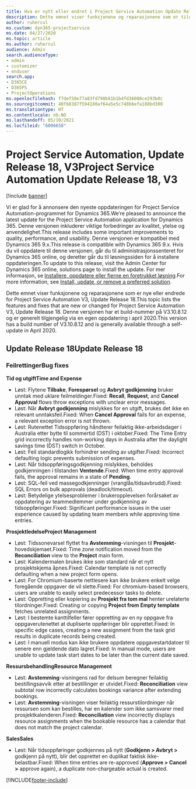 ```yaml
---
title: Hva er nytt eller endret i Project Service Automation Update Release 18, V3
description: Dette emnet viser funksjonene og reparasjonene som er tilgjengelig i Project Service Automation Update Release 18, V3.
author: ruhercul
ms.custom: dyn365-projectservice
ms.date: 04/27/2020
ms.topic: article
ms.author: ruhercul
audience: Admin
search.audienceType:
- admin
- customizer
- enduser
search.app:
- D365CE
- D365PS
- ProjectOperations
ms.openlocfilehash: f7def50e77a83fd790b81b1b4fd36008ce293b0c
ms.sourcegitcommit: 40f68387f594180af64a5e5c748b6efa188bd300
ms.translationtype: HT
ms.contentlocale: nb-NO
ms.lasthandoff: 05/10/2021
ms.locfileid: "6006658"
---
```

# <a name="project-service-automation-update-release-18-v3"></a><span data-ttu-id="9fb6b-103">Project Service Automation, Update Release 18, V3</span><span class="sxs-lookup"><span data-stu-id="9fb6b-103">Project Service Automation Update Release 18, V3</span></span>

[!include [banner](../includes/psa-now-project-operations.md)]

<span data-ttu-id="9fb6b-104">Vi er glad for å annonsere den nyeste oppdateringen for Project Service Automation-programmet for Dynamics 365.</span><span class="sxs-lookup"><span data-stu-id="9fb6b-104">We’re pleased to announce the latest update for the Project Service Automation application for Dynamics 365.</span></span> <span data-ttu-id="9fb6b-105">Denne versjonen inkluderer viktige forbedringer av kvalitet, ytelse og anvendelighet.</span><span class="sxs-lookup"><span data-stu-id="9fb6b-105">This release includes some important improvements to quality, performance, and usability.</span></span> <span data-ttu-id="9fb6b-106">Denne versjonen er kompatibel med Dynamics 365 9.x.</span><span class="sxs-lookup"><span data-stu-id="9fb6b-106">This release is compatible with Dynamics 365 9.x.</span></span> <span data-ttu-id="9fb6b-107">Hvis du vil oppdatere til denne versjonen, går du til administrasjonssenteret for Dynamics 365 online, og deretter går du til løsningssiden for å installere oppdateringen.</span><span class="sxs-lookup"><span data-stu-id="9fb6b-107">To update to this release, visit the Admin Center for Dynamics 365 online, solutions page to install the update.</span></span> <span data-ttu-id="9fb6b-108">For mer informasjon, se [Installere, oppdatere eller fjerne en foretrukket løsning](/power-platform/admin/install-remove-preferred-solution).</span><span class="sxs-lookup"><span data-stu-id="9fb6b-108">For more information, see [Install, update, or remove a preferred solution](/power-platform/admin/install-remove-preferred-solution).</span></span>

<span data-ttu-id="9fb6b-109">Dette emnet viser funksjonene og reparasjonene som er nye eller endrede for Project Service Automation V3, Update Release 18.</span><span class="sxs-lookup"><span data-stu-id="9fb6b-109">This topic lists the features and fixes that are new or changed for Project Service Automation V3, Update Release 18.</span></span> <span data-ttu-id="9fb6b-110">Denne versjonen har et build-nummer på V3.10.8.12 og er generelt tilgjengelig via en egen oppdatering i april 2020.</span><span class="sxs-lookup"><span data-stu-id="9fb6b-110">This version has a build number of V3.10.8.12 and is generally available through a self-update in April 2020.</span></span>

## <a name="update-release-18"></a><span data-ttu-id="9fb6b-111">Update Release 18</span><span class="sxs-lookup"><span data-stu-id="9fb6b-111">Update Release 18</span></span>

### <a name="bug-fixes"></a><span data-ttu-id="9fb6b-112">Feilrettinger</span><span class="sxs-lookup"><span data-stu-id="9fb6b-112">Bug fixes</span></span>

<span data-ttu-id="9fb6b-113">**Tid og utgift**</span><span class="sxs-lookup"><span data-stu-id="9fb6b-113">**Time and Expense**</span></span>

- <span data-ttu-id="9fb6b-114">Løst: Flytene **Tilbake**, **Forespørsel** og **Avbryt godkjenning** bruker unntak med uklare feilmeldinger.</span><span class="sxs-lookup"><span data-stu-id="9fb6b-114">Fixed: **Recall**, **Request**, and **Cancel Approval** flows throw exceptions with unclear error messages.</span></span>
- <span data-ttu-id="9fb6b-115">Løst: Når **Avbryt godkjenning** mislykkes for en utgift, brukes det ikke en relevant unntaksfeil.</span><span class="sxs-lookup"><span data-stu-id="9fb6b-115">Fixed: When **Cancel Approval** fails for an expense, a relevant exception error is not thrown.</span></span>
- <span data-ttu-id="9fb6b-116">Løst: Rutenettet Tidsoppføring håndterer feilaktig ikke-arbeidsdager i Australia etter bytte til sommertid (DST) i oktober.</span><span class="sxs-lookup"><span data-stu-id="9fb6b-116">Fixed: The Time Entry grid incorrectly handles non-working days in Australia after the daylight savings time (DST) switch in October.</span></span>
- <span data-ttu-id="9fb6b-117">Løst: Feil standardlogikk forhindrer sending av utgifter.</span><span class="sxs-lookup"><span data-stu-id="9fb6b-117">Fixed: Incorrect defaulting logic prevents submission of expenses.</span></span>
- <span data-ttu-id="9fb6b-118">Løst: Når tidsoppføringsgodkjenning mislykkes, beholdes godkjenningen i tilstanden **Ventende**.</span><span class="sxs-lookup"><span data-stu-id="9fb6b-118">Fixed: When time entry approval fails, the approval remains in a state of **Pending**.</span></span>
- <span data-ttu-id="9fb6b-119">Løst: SQL-feil ved massegodkjenninger (vranglås/tidsavbrudd).</span><span class="sxs-lookup"><span data-stu-id="9fb6b-119">Fixed: SQL Errors on bulk approvals (deadlock/timeout).</span></span>
- <span data-ttu-id="9fb6b-120">Løst: Betydelige ytelsesproblemer i brukeropplevelsen forårsaket av oppdatering av teammedlemmer under godkjenning av tidsoppføringer.</span><span class="sxs-lookup"><span data-stu-id="9fb6b-120">Fixed: Significant performance issues in the user experience caused by updating team members while approving time entries.</span></span>

<span data-ttu-id="9fb6b-121">**Prosjektledelse**</span><span class="sxs-lookup"><span data-stu-id="9fb6b-121">**Project Management**</span></span>

- <span data-ttu-id="9fb6b-122">Løst: Tidssonevarsel flyttet fra **Avstemming**-visningen til **Prosjekt**-hovedskjemaet.</span><span class="sxs-lookup"><span data-stu-id="9fb6b-122">Fixed: Time zone notification moved from the **Reconciliation** view to the **Project** main form.</span></span>
- <span data-ttu-id="9fb6b-123">Løst: Kalendermalen brukes ikke som standard når et nytt prosjektskjema åpnes.</span><span class="sxs-lookup"><span data-stu-id="9fb6b-123">Fixed: Calendar template is not correctly defaulting when a new project form opens.</span></span>
- <span data-ttu-id="9fb6b-124">Løst: For Chromium-baserte nettlesere kan ikke brukere enkelt velge foregående oppgaver de vil slette.</span><span class="sxs-lookup"><span data-stu-id="9fb6b-124">Fixed: For chromium-based browsers, users are unable to easily select predecessor tasks to delete.</span></span>
- <span data-ttu-id="9fb6b-125">Løst: Oppretting eller kopiering av **Prosjekt fra tom mal** henter urelaterte tilordninger.</span><span class="sxs-lookup"><span data-stu-id="9fb6b-125">Fixed: Creating or copying **Project from Empty template** fetches unrelated assignments.</span></span>
- <span data-ttu-id="9fb6b-126">Løst: I bestemte kanttilfeller fører oppretting av en ny oppgave fra oppgaverutenettet at dupliserte oppføringer blir opprettet.</span><span class="sxs-lookup"><span data-stu-id="9fb6b-126">Fixed: In specific edge cases, creating a new assignment from the task grid results in duplicate records being created.</span></span>
- <span data-ttu-id="9fb6b-127">Løst: I manuell modus kan ikke brukere oppdatere oppgavestartdatoer til senere enn gjeldende dato lagret.</span><span class="sxs-lookup"><span data-stu-id="9fb6b-127">Fixed: In manual mode, users are unable to update task start dates to be later than the current date saved.</span></span>

<span data-ttu-id="9fb6b-128">**Ressursbehandling**</span><span class="sxs-lookup"><span data-stu-id="9fb6b-128">**Resource Management**</span></span>

- <span data-ttu-id="9fb6b-129">Løst: **Avstemming**-visningens rad for delsum beregner feilaktig bestillingsavvik etter at bestillinger er utvidet.</span><span class="sxs-lookup"><span data-stu-id="9fb6b-129">Fixed: **Reconciliation** view subtotal row incorrectly calculates bookings variance after extending bookings.</span></span>
- <span data-ttu-id="9fb6b-130">Løst: **Avstemming**-visningen viser feilaktig ressurstilordninger når ressursen som kan bestilles, har en kalender som ikke samsvarer med prosjektkalenderen.</span><span class="sxs-lookup"><span data-stu-id="9fb6b-130">Fixed: **Reconciliation** view incorrectly displays resource assignments when the bookable resource has a calendar that does not match the project calendar.</span></span>

<span data-ttu-id="9fb6b-131">**Sales**</span><span class="sxs-lookup"><span data-stu-id="9fb6b-131">**Sales**</span></span>

- <span data-ttu-id="9fb6b-132">Løst: Når tidsoppføringer godkjennes på nytt (**Godkjenn > Avbryt >** godkjenn på nytt), blir det opprettet en duplikat faktisk ikke-belastbar.</span><span class="sxs-lookup"><span data-stu-id="9fb6b-132">Fixed: When time entries are re-approved (**Approve > Cancel >** approve again), a duplicate non-chargeable actual is created.</span></span>


[!INCLUDE[footer-include](../includes/footer-banner.md)]